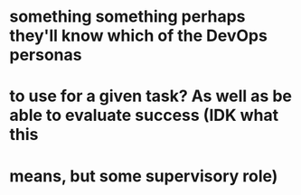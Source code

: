 # something something perhaps they'll know which of the DevOps personas
# to use for a given task? As well as be able to evaluate success (IDK what this
# means, but some supervisory role)
